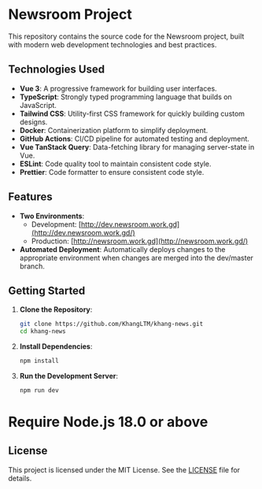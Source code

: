 # Newsroom Project

This repository contains the source code for the Newsroom project, built with modern web development technologies and best practices.

## Technologies Used

- **Vue 3**: A progressive framework for building user interfaces.
- **TypeScript**: Strongly typed programming language that builds on JavaScript.
- **Tailwind CSS**: Utility-first CSS framework for quickly building custom designs.
- **Docker**: Containerization platform to simplify deployment.
- **GitHub Actions**: CI/CD pipeline for automated testing and deployment.
- **Vue TanStack Query**: Data-fetching library for managing server-state in Vue.
- **ESLint**: Code quality tool to maintain consistent code style.
- **Prettier**: Code formatter to ensure consistent code style.

## Features

- **Two Environments**:
  - Development: [http://dev.newsroom.work.gd](http://dev.newsroom.work.gd/)
  - Production: [http://newsroom.work.gd](http://newsroom.work.gd/)
- **Automated Deployment**: Automatically deploys changes to the appropriate environment when changes are merged into the dev/master branch.

## Getting Started

1. **Clone the Repository**:

   ```sh
   git clone https://github.com/KhangLTM/khang-news.git
   cd khang-news
   ```

2. **Install Dependencies**:

   ```sh
   npm install
   ```

3. **Run the Development Server**:
   ```sh
   npm run dev
   ```
   
# Require Node.js 18.0 or above

## License

This project is licensed under the MIT License. See the [LICENSE](./LICENSE) file for details.


